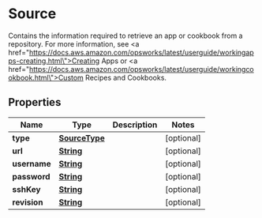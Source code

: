 

# Source

Contains the information required to retrieve an app or cookbook from a repository. For more information, see <a href=\"https://docs.aws.amazon.com/opsworks/latest/userguide/workingapps-creating.html\">Creating Apps</a> or <a href=\"https://docs.aws.amazon.com/opsworks/latest/userguide/workingcookbook.html\">Custom Recipes and Cookbooks</a>.

## Properties

| Name | Type | Description | Notes |
|------------ | ------------- | ------------- | -------------|
|**type** | [**SourceType**](SourceType.md) |  |  [optional] |
|**url** | [**String**](String.md) |  |  [optional] |
|**username** | [**String**](String.md) |  |  [optional] |
|**password** | [**String**](String.md) |  |  [optional] |
|**sshKey** | [**String**](String.md) |  |  [optional] |
|**revision** | [**String**](String.md) |  |  [optional] |



